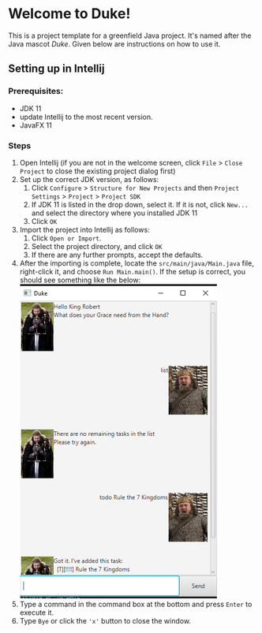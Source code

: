 # Welcome to Duke!
This is a project template for a greenfield Java project. It's named after the Java mascot _Duke_. Given below are instructions on how to use it.

## Setting up in Intellij

### Prerequisites: 
* JDK 11
* update Intellij to the most recent version.
* JavaFX 11

### Steps
1. Open Intellij (if you are not in the welcome screen, click `File` > `Close Project` to close the existing project dialog first)
1. Set up the correct JDK version, as follows:
   1. Click `Configure` > `Structure for New Projects` and then `Project Settings` > `Project` > `Project SDK`
   1. If JDK 11 is listed in the drop down, select it. If it is not, click `New...` and select the directory where you installed JDK 11
   1. Click `OK`
1. Import the project into Intellij as follows:
   1. Click `Open or Import`.
   1. Select the project directory, and click `OK`
   1. If there are any further prompts, accept the defaults.
1. After the importing is complete, locate the `src/main/java/Main.java` file, right-click it, and choose `Run Main.main()`. If the setup is correct, you should see something like the below:
![Sample Screenshot](docs/Ui.PNG)
1. Type a command in the command box at the bottom and press `Enter` to execute it. 
1. Type `Bye` or click the  `'x'` button to close the window.

